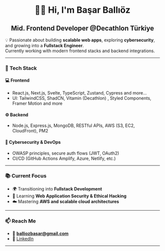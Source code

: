 <h1 align="center">👋🏻 Hi, I'm Başar Ballıöz</h1>
<h2 align="center">Mid. Frontend Developer @Decathlon Türkiye</h2>

💡 Passionate about building **scalable web apps**, exploring **cybersecurity**, and growing into a **Fullstack Engineer**.  
Currently working with modern frontend stacks and backend integrations.

---

### 🧠 **Tech Stack**
#### 💻 Frontend
- React.js, Next.js, Svelte, TypeScript, Zustand, Cypress and more...
- UI: TailwindCSS, ShadCN, Vitamin (Decathlon) , Styled Components, Framer Motion and more

#### ⚙️ Backend
- Node.js, Express.js, MongoDB, RESTful APIs, AWS (S3, EC2, CloudFront), PM2  

#### 🔐 Cybersecurity & DevOps
- OWASP principles, secure auth flows (JWT, OAuth2)  
- CI/CD (GitHub Actions Amplify, Azure, Netlify, etc.)
  
---

### 📚 **Current Focus**
- 🌍 Transitioning into **Fullstack Development**
- 🧠 Learning **Web Application Security & Ethical Hacking**
- ☁️ Mastering **AWS and scalable cloud architectures**
---

### 📫 **Reach Me**
- 📧 **balliozbasar@gmail.com**  
- 💼 [LinkedIn](https://www.linkedin.com/in/basarballioz/)  
---
